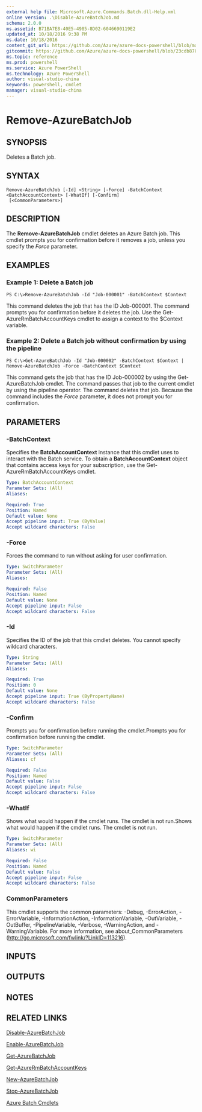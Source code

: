 ```yaml
---
external help file: Microsoft.Azure.Commands.Batch.dll-Help.xml
online version: .\Disable-AzureBatchJob.md
schema: 2.0.0
ms.assetid: B71BA7E8-40E5-4985-8D02-6046690119E2
updated_at: 10/18/2016 9:38 PM
ms.date: 10/18/2016
content_git_url: https://github.com/Azure/azure-docs-powershell/blob/master/azureps-cmdlets-docs/ResourceManager/AzureRM.Batch/v2.1.0/Remove-AzureBatchJob.md
gitcommit: https://github.com/Azure/azure-docs-powershell/blob/23cdb8705d4ab9807c0e21b238f3b134a7d49c7d/azureps-cmdlets-docs/ResourceManager/AzureRM.Batch/v2.1.0/Remove-AzureBatchJob.md
ms.topic: reference
ms.prod: powershell
ms.service: Azure PowerShell
ms.technology: Azure PowerShell
author: visual-studio-china
keywords: powershell, cmdlet
manager: visual-studio-china
---
```


# Remove-AzureBatchJob

## SYNOPSIS
Deletes a Batch job.

## SYNTAX

```
Remove-AzureBatchJob [-Id] <String> [-Force] -BatchContext <BatchAccountContext> [-WhatIf] [-Confirm]
 [<CommonParameters>]
```

## DESCRIPTION
The **Remove-AzureBatchJob** cmdlet deletes an Azure Batch job.
This cmdlet prompts you for confirmation before it removes a job, unless you specify the *Force* parameter.

## EXAMPLES

### Example 1: Delete a Batch job
```
PS C:\>Remove-AzureBatchJob -Id "Job-000001" -BatchContext $Context
```

This command deletes the job that has the ID Job-000001.
The command prompts you for confirmation before it deletes the job.
Use the Get-AzureRmBatchAccountKeys cmdlet to assign a context to the $Context variable.

### Example 2: Delete a Batch job without confirmation by using the pipeline
```
PS C:\>Get-AzureBatchJob -Id "Job-000002" -BatchContext $Context | Remove-AzureBatchJob -Force -BatchContext $Context
```

This command gets the job that has the ID Job-000002 by using the Get-AzureBatchJob cmdlet.
The command passes that job to the current cmdlet by using the pipeline operator.
The command deletes that job.
Because the command includes the *Force* parameter, it does not prompt you for confirmation.

## PARAMETERS

### -BatchContext
Specifies the **BatchAccountContext** instance that this cmdlet uses to interact with the Batch service.
To obtain a **BatchAccountContext** object that contains access keys for your subscription, use the Get-AzureRmBatchAccountKeys cmdlet.

```yaml
Type: BatchAccountContext
Parameter Sets: (All)
Aliases: 

Required: True
Position: Named
Default value: None
Accept pipeline input: True (ByValue)
Accept wildcard characters: False
```

### -Force
Forces the command to run without asking for user confirmation.

```yaml
Type: SwitchParameter
Parameter Sets: (All)
Aliases: 

Required: False
Position: Named
Default value: None
Accept pipeline input: False
Accept wildcard characters: False
```

### -Id
Specifies the ID of the job that this cmdlet deletes.
You cannot specify wildcard characters.

```yaml
Type: String
Parameter Sets: (All)
Aliases: 

Required: True
Position: 0
Default value: None
Accept pipeline input: True (ByPropertyName)
Accept wildcard characters: False
```

### -Confirm
Prompts you for confirmation before running the cmdlet.Prompts you for confirmation before running the cmdlet.

```yaml
Type: SwitchParameter
Parameter Sets: (All)
Aliases: cf

Required: False
Position: Named
Default value: False
Accept pipeline input: False
Accept wildcard characters: False
```

### -WhatIf
Shows what would happen if the cmdlet runs.
The cmdlet is not run.Shows what would happen if the cmdlet runs.
The cmdlet is not run.

```yaml
Type: SwitchParameter
Parameter Sets: (All)
Aliases: wi

Required: False
Position: Named
Default value: False
Accept pipeline input: False
Accept wildcard characters: False
```

### CommonParameters
This cmdlet supports the common parameters: -Debug, -ErrorAction, -ErrorVariable, -InformationAction, -InformationVariable, -OutVariable, -OutBuffer, -PipelineVariable, -Verbose, -WarningAction, and -WarningVariable. For more information, see about_CommonParameters (http://go.microsoft.com/fwlink/?LinkID=113216).

## INPUTS

## OUTPUTS

## NOTES

## RELATED LINKS

[Disable-AzureBatchJob](.\Disable-AzureBatchJob.md)

[Enable-AzureBatchJob](.\Enable-AzureBatchJob.md)

[Get-AzureBatchJob](.\Get-AzureBatchJob.md)

[Get-AzureRmBatchAccountKeys](.\Get-AzureRmBatchAccountKeys.md)

[New-AzureBatchJob](.\New-AzureBatchJob.md)

[Stop-AzureBatchJob](.\Stop-AzureBatchJob.md)

[Azure Batch Cmdlets](.\AzureRM.Batch.md)


